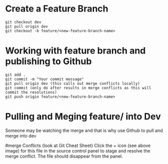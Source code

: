 # Create a Feature Branch
```
git checkout dev
git pull origin dev
git checkout -b feature/<new-feature-branch-name>
```

# Working with feature branch and publishing to Github
```
git add .
git commit -m "Your commit message"
git pull origin dev (this calls out merge conflicts locally)
git commit (only do after results in merge conflicts as this will commit the resolutions)
git push origin feature/<new-feature-branch-name>
```

# Pulling and Meging feature/<new-feature-branch-name>  into Dev
Someone may be watching the merge and that is why use Github to pull and merge into dev

#merge Conflicts (look at Git Cheat Sheet)
Click the + icon (see above image) for this file in the source control panel to stage and resolve the merge conflict. The file should disappear from the panel.
